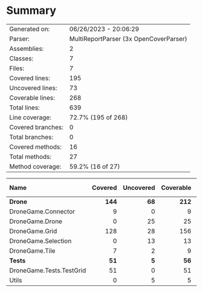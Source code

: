 ﻿# Summary
|||
|:---|:---|
| Generated on: | 06/26/2023 - 20:06:29 |
| Parser: | MultiReportParser (3x OpenCoverParser) |
| Assemblies: | 2 |
| Classes: | 7 |
| Files: | 7 |
| Covered lines: | 195 |
| Uncovered lines: | 73 |
| Coverable lines: | 268 |
| Total lines: | 639 |
| Line coverage: | 72.7% (195 of 268) |
| Covered branches: | 0 |
| Total branches: | 0 |
| Covered methods: | 16 |
| Total methods: | 27 |
| Method coverage: | 59.2% (16 of 27) |

|**Name**|**Covered**|**Uncovered**|**Coverable**|**Total**|**Line coverage**|**Covered**|**Total**|**Branch coverage**|**Covered**|**Total**|**Method coverage**|
|:---|---:|---:|---:|---:|---:|---:|---:|---:|---:|---:|---:|
|**Drone**|**144**|**68**|**212**|**530**|**67.9%**|**0**|**0**|****|**13**|**23**|**56.5%**|
|DroneGame.Connector|9|0|9|28|100%|0|0||1|1|100%|
|DroneGame.Drone|0|25|25|62|0%|0|0||0|2|0%|
|DroneGame.Grid|128|28|156|352|82%|0|0||11|15|73.3%|
|DroneGame.Selection|0|13|13|41|0%|0|0||0|2|0%|
|DroneGame.Tile|7|2|9|47|77.7%|0|0||1|3|33.3%|
|**Tests**|**51**|**5**|**56**|**109**|**91%**|**0**|**0**|****|**3**|**4**|**75%**|
|DroneGame.Tests.TestGrid|51|0|51|98|100%|0|0||3|3|100%|
|Utils|0|5|5|11|0%|0|0||0|1|0%|
